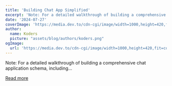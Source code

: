 ```yaml
---
title: 'Building Chat App Simplified'
excerpt: 'Note: For a detailed walkthrough of building a comprehensive chat application schema, including...'
date: '2024-07-27'
coverImage: 'https://media.dev.to/cdn-cgi/image/width=1000,height=420,fit=cover,gravity=auto,format=auto/https%3A%2F%2Fdev-to-uploads.s3.amazonaws.com%2Fuploads%2Farticles%2Fwegmwbhdswdmt8dc67fd.jpg'
author:
  name: Koders
  picture: "assets/blog/authors/koders.png"
ogImage:
  url: 'https://media.dev.to/cdn-cgi/image/width=1000,height=420,fit=cover,gravity=auto,format=auto/https%3A%2F%2Fdev-to-uploads.s3.amazonaws.com%2Fuploads%2Farticles%2Fwegmwbhdswdmt8dc67fd.jpg'
---
```


Note: For a detailed walkthrough of building a comprehensive chat application schema, including...

[Read more](https://dev.to/vaishnavsherla/building-chat-app-simplified-5cfe)
